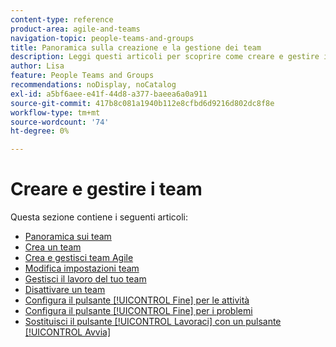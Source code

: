 ```yaml
---
content-type: reference
product-area: agile-and-teams
navigation-topic: people-teams-and-groups
title: Panoramica sulla creazione e la gestione dei team
description: Leggi questi articoli per scoprire come creare e gestire i team in Adobe Workfront.
author: Lisa
feature: People Teams and Groups
recommendations: noDisplay, noCatalog
exl-id: a5bf6aee-e41f-44d8-a377-baeea6a0a911
source-git-commit: 417b8c081a1940b112e8cfbd6d9216d802dc8f8e
workflow-type: tm+mt
source-wordcount: '74'
ht-degree: 0%

---
```


# Creare e gestire i team

Questa sezione contiene i seguenti articoli:

* [Panoramica sui team](../../people-teams-and-groups/create-and-manage-teams/teams-overview.md)
* [Crea un team](../../people-teams-and-groups/create-and-manage-teams/create-a-team.md)
* [Crea e gestisci team Agile](../../people-teams-and-groups/create-and-manage-teams/create-and-manage-agile-teams.md)
* [Modifica impostazioni team](../../people-teams-and-groups/create-and-manage-teams/edit-team-settings.md)
* [Gestisci il lavoro del tuo team](../../people-teams-and-groups/create-and-manage-teams/manage-what-your-team-is-working-on.md)
* [Disattivare un team](../../people-teams-and-groups/create-and-manage-teams/deactivate-a-team.md)
* [Configura il pulsante [!UICONTROL Fine] per le attività](../../people-teams-and-groups/create-and-manage-teams/configure-the-done-button-for-tasks.md)
* [Configura il pulsante [!UICONTROL Fine] per i problemi](../../people-teams-and-groups/create-and-manage-teams/configure-the-done-button-for-issues.md)
* [Sostituisci il pulsante [!UICONTROL Lavoraci] con un pulsante [!UICONTROL Avvia]](../../people-teams-and-groups/create-and-manage-teams/work-on-it-button-to-start-button.md)
